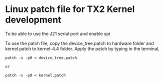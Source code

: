 # Linux patch file for TX2 Kernel development
To be able to use the J21 serial port and enable spi

To use the patch file, copy the device_tree.patch to hardware folder and kernel.patch to kernel-4.4 folder. Apply the patch by typing in the terminal,

    patch -s -p0 < device_tree.patch

    or 

    patch -s -p0 < kernel.patch
